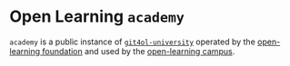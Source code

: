 # Open Learning `academy`

`academy` is a public instance of [`git4ol-university`](//github.com/open-learning/git4ol-university) operated by the [open-learning foundation](//github.com/open-learning/foundation) and used by the [open-learning campus](//github.com/open-learning/campus).
